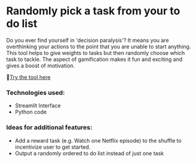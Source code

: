 # Randomly pick a task from your to do list

Do you ever find yourself in 'decision paralysis'? It means you are overthinking your actions to the point that you are unable to start anything.
This tool helps to give weights to tasks but then randomly choose which task to tackle. The aspect of gamification makes it fun and exciting and gives a boost of motivation. 

🎲[Try the tool here](https://randomize-todolist.streamlit.app/)

### Technologies used: 
- Streamlit Interface
- Python code


### Ideas for additional features: 
- Add a reward task (e.g. Watch one Netflix episode) to the shuffle to incentivize user to get started.
- Output a randomly ordered to do list instead of just one task
